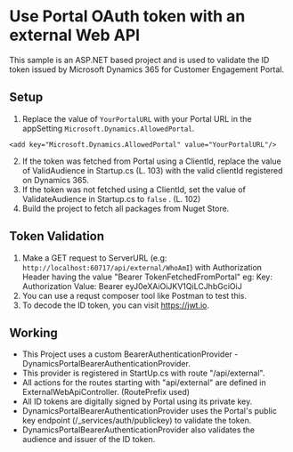 # Use Portal OAuth token with an external Web API

This sample is an ASP.NET based project and is used to validate the ID token issued by Microsoft Dynamics 365 for Customer Engagement Portal. 

## Setup

1. Replace the value of `YourPortalURL` with your Portal URL in the appSetting `Microsoft.Dynamics.AllowedPortal`.
```
<add key="Microsoft.Dynamics.AllowedPortal" value="YourPortalURL"/>
```
2. If the token was fetched from Portal using a ClientId, replace the value of ValidAudience in Startup.cs (L. 103) with the valid clientId registered on Dynamics 365.
3. If the token was not fetched using a ClientId, set the value of ValidateAudience in Startup.cs to `false` . (L. 102)
4. Build the project to fetch all packages from Nuget Store.

## Token Validation

1. Make a GET request to ServerURL (e.g: `http://localhost:60717/api/external/WhoAmI`) with Authorization Header having the value "Bearer TokenFetchedFromPortal"
 eg: Key: Authorization Value: Bearer eyJ0eXAiOiJKV1QiLCJhbGciOiJ
2. You can use a requst composer tool like Postman to test this.
3. To decode the ID token, you can visit https://jwt.io.

## Working

* This Project uses a custom BearerAuthenticationProvider - DynamicsPortalBearerAuthenticationProvider.
* This provider is registered in StartUp.cs with route "/api/external".
* All actions for the routes starting with "api/external" are defined in ExternalWebApiController. (RoutePrefix used)
* All ID tokens are digitally signed by Portal using its private key.
* DynamicsPortalBearerAuthenticationProvider uses the Portal's public key endpoint (/_services/auth/publickey) to validate the token.
* DynamicsPortalBearerAuthenticationProvider also validates the audience and issuer of the ID token.
